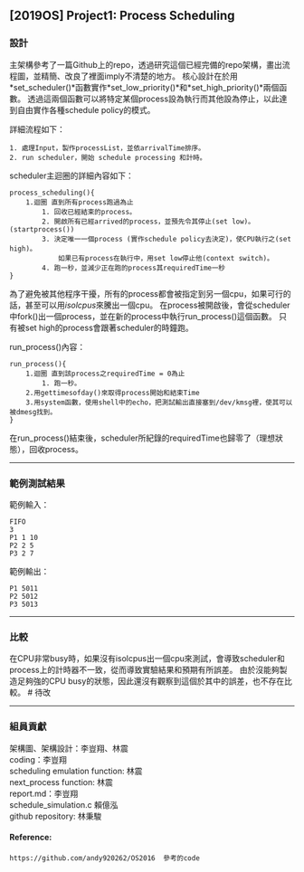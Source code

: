 ﻿<h2>[2019OS] Project1: Process Scheduling</h2>

<h3>設計</h3>

<p>主架構參考了一篇Github上的repo，透過研究這個已經完備的repo架構，畫出流程圖，並精簡、改良了裡面imply不清楚的地方。
核心設計在於用*set_scheduler()*函數實作*set_low_priority()*和*set_high_priority()*兩個函數。
透過這兩個函數可以將特定某個process設為執行而其他設為停止，以此達到自由實作各種schedule policy的模式。</p>

詳細流程如下：

	1. 處理Input，製作processList，並依arrivalTime排序。
	2. run scheduler，開始 schedule processing 和計時。

scheduler主迴圈的詳細內容如下：

	process_scheduling(){
		1.迴圈 直到所有process跑過為止
			1. 回收已經結束的process。
			2. 開啟所有已經arrived的process，並預先令其停止(set low)。 (startprocess()) 
			3. 決定唯一一個process (實作schedule policy去決定)，使CPU執行之(set high)。
				如果已有process在執行中，用set low停止他(context switch)。
			4. 跑一秒，並減少正在跑的process其requiredTime一秒
	}
為了避免被其他程序干擾，所有的process都會被指定到另一個cpu，如果可行的話，甚至可以用*isolcpus*來騰出一個cpu。
在process被開啟後，會從scheduler中fork()出一個process，並在新的process中執行run_process()這個函數。
只有被set high的process會跟著scheduler的時鐘跑。

run_process()內容：

	run_process(){
		1.迴圈 直到該process之requiredTime = 0為止
			1. 跑一秒。
		2.用gettimesofday()來取得process開始和結束Time
		3.用system函數，使用shell中的echo，把測試輸出直接塞到/dev/kmsg裡，使其可以被dmesg找到。
	}
		
在run_process()結束後，scheduler所紀錄的requiredTime也歸零了（理想狀態），回收process。

---
<h3>範例測試結果</h3>

範例輸入：

	FIFO
	3
	P1 1 10
	P2 2 5
	P3 2 7

範例輸出：

	P1 5011
	P2 5012
	P3 5013

---
<h3>比較</h3>

在CPU非常busy時，如果沒有isolcpus出一個cpu來測試，會導致scheduler和process上的計時器不一致，從而導致實驗結果和預期有所誤差。
由於沒能夠製造足夠強的CPU busy的狀態，因此還沒有觀察到這個於其中的誤差，也不存在比較。 # 待改

---
<h3>組員貢獻</h3>

架構圖、架構設計：李豈翔、林震  
coding：李豈翔  
scheduling emulation function: 林震  
next_process function: 林震  
report.md：李豈翔  
schedule_simulation.c 賴億泓  
github repository: 林秉駿  


<h4>Reference:</h4>

	https://github.com/andy920262/OS2016  參考的code
